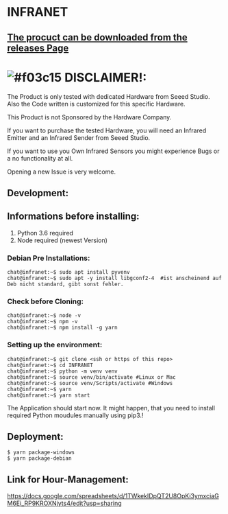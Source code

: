 # INFRANET

## [The procuct can be downloaded from the releases Page](https://github.com/stubifox/INFRANET/releases)

# ![#f03c15](https://placehold.it/468X60/f03c15/000000?text=DISCLAIMER) DISCLAIMER!:
  The Product is only tested with dedicated Hardware from Seeed Studio. Also the Code written is customized for this specific Hardware.
  
  This Product is not Sponsored by the Hardware Company.
  
  If you want to purchase the tested Hardware, you will need an Infrared Emitter and an Infrared Sender from Seeed Studio.
  
  If you want to use you Own Infrared Sensors you might experience Bugs or a no functionality at all.
  
  Opening a new Issue is very welcome.



## Development:
## Informations before installing:

1. Python 3.6 required
2. Node required (newest Version)

### Debian Pre Installations:

```console
chat@infranet:~$ sudo apt install pyvenv
chat@infranet:~$ sudo apt -y install libgconf2-4  #ist anscheinend auf Deb nicht standard, gibt sonst fehler.
```

### Check before Cloning:

```console
chat@infranet:~$ node -v
chat@infranet:~$ npm -v
chat@infranet:~$ npm install -g yarn
```

### Setting up the environment:

```console
chat@infranet:~$ git clone <ssh or https of this repo>
chat@infranet:~$ cd INFRANET
chat@infranet:~$ python -m venv venv
chat@infranet:~$ source venv/bin/activate #Linux or Mac
chat@infranet:~$ source venv/Scripts/activate #Windows
chat@infranet:~$ yarn
chat@infranet:~$ yarn start

```

The Application should start now. It might happen, that you need to install required Python moudules manually using pip3.!

## Deployment:

```
$ yarn package-windows
$ yarn package-debian
```



## Link for Hour-Management:
https://docs.google.com/spreadsheets/d/1TWkekIDpQT2U8OpKi3ymxciaGM6Ei_RP9KROXNjyts4/edit?usp=sharing
